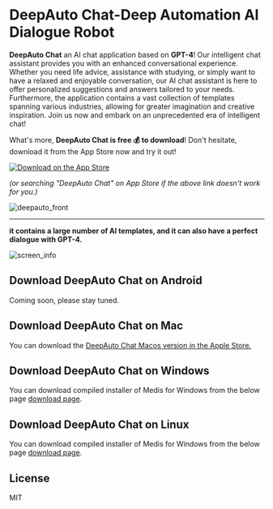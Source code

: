 # DeepAuto Chat-Deep Automation AI Dialogue Robot

**DeepAuto Chat** an AI chat application based on **GPT-4**! Our intelligent chat assistant provides you with an enhanced conversational experience. Whether you need life advice, assistance with studying, or simply want to have a relaxed and enjoyable conversation, our AI chat assistant is here to offer personalized suggestions and answers tailored to your needs. Furthermore, the application contains a vast collection of templates spanning various industries, allowing for greater imagination and creative inspiration. Join us now and embark on an unprecedented era of intelligent chat!

What's more, **DeepAuto Chat is free 💰 to download**! Don't hesitate, download it from the App Store now and try it out!


[![Download on the App Store](https://github.com/DeepautoChat/deepauto.chat/blob/master/logo/download.svg)](https://apps.apple.com/cn/app/deepauto-chat-%E6%B7%B1%E5%BA%A6%E8%87%AA%E5%8A%A8%E5%8C%96ai%E5%AF%B9%E8%AF%9D%E6%9C%BA%E5%99%A8%E4%BA%BA/id6448849923)

*(or searching "DeepAuto Chat" on App Store if the above link doesn't work for you.)*


![deepauto_front](https://github.com/DeepautoChat/deepauto.chat/blob/master/logo/screen_front.png)


---

**it contains a large number of AI templates, and it can also have a perfect dialogue with GPT-4.**

![screen_info](https://github.com/DeepautoChat/deepauto.chat/blob/master/logo/screen_info.png)


## Download DeepAuto Chat on Android

Coming soon, please stay tuned.

## Download DeepAuto Chat on Mac

You can download the [DeepAuto Chat Macos version in the Apple Store.](https://apps.apple.com/cn/app/deepauto-chat-%E6%B7%B1%E5%BA%A6%E8%87%AA%E5%8A%A8%E5%8C%96ai%E5%AF%B9%E8%AF%9D%E6%9C%BA%E5%99%A8%E4%BA%BA/id6448849923)

## Download DeepAuto Chat on Windows

You can download compiled installer of Medis for Windows from the below page [download page](https://github.com/DeepautoChat/deepauto.chat/releases).

## Download DeepAuto Chat on Linux

You can download compiled installer of Medis for Windows from the below page [download page](https://github.com/DeepautoChat/deepauto.chat/releases).

## License

MIT
